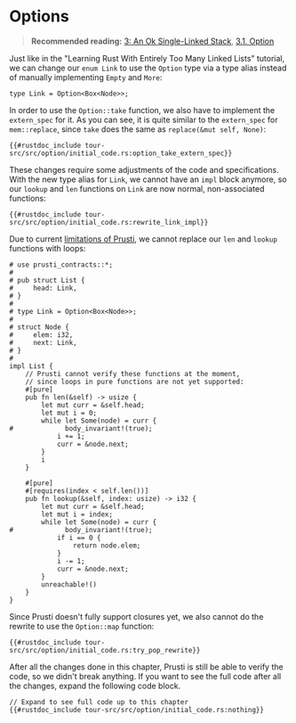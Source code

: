 # Options

> **Recommended reading:** 
> [3: An Ok Single-Linked Stack](https://rust-unofficial.github.io/too-many-lists/second.html),
> [3.1. Option](https://rust-unofficial.github.io/too-many-lists/second-option.html)

Just like in the "Learning Rust With Entirely Too Many Linked Lists" tutorial, we can change our `enum Link` to use the `Option` type via a type alias instead of manually implementing `Empty` and `More`:

```rust,noplaypen,ignore
type Link = Option<Box<Node>>;
```

In order to use the `Option::take` function, we also have to implement the `extern_spec` for it. As you can see, it is quite similar to the `extern_spec` for `mem::replace`, since `take` does the same as `replace(&mut self, None)`:

```rust,noplaypen
{{#rustdoc_include tour-src/src/option/initial_code.rs:option_take_extern_spec}}
```

These changes require some adjustments of the code and specifications. With the new type alias for `Link`, we cannot have an `impl` block anymore, so our `lookup` and `len` functions on `Link` are now normal, non-associated functions:

```rust,noplaypen
{{#rustdoc_include tour-src/src/option/initial_code.rs:rewrite_link_impl}}
```

Due to current [limitations of Prusti](../limitations.md), we cannot replace our `len` and `lookup` functions with loops:

```rust,noplaypen,ignore
# use prusti_contracts::*;
# 
# pub struct List {
#     head: Link,
# }
# 
# type Link = Option<Box<Node>>;
# 
# struct Node {
#     elem: i32,
#     next: Link,
# }
# 
impl List {
    // Prusti cannot verify these functions at the moment,
    // since loops in pure functions are not yet supported:
    #[pure]
    pub fn len(&self) -> usize {
        let mut curr = &self.head;
        let mut i = 0;
        while let Some(node) = curr {
#             body_invariant!(true);
            i += 1;
            curr = &node.next;
        }
        i
    }

    #[pure]
    #[requires(index < self.len())]
    pub fn lookup(&self, index: usize) -> i32 {
        let mut curr = &self.head;
        let mut i = index;
        while let Some(node) = curr {
#             body_invariant!(true);
            if i == 0 {
                return node.elem;
            }
            i -= 1;
            curr = &node.next;
        }
        unreachable!()
    }
}
```

Since Prusti doesn't fully support closures yet, we also cannot do the rewrite to use the `Option::map` function:
```rust,noplaypen
{{#rustdoc_include tour-src/src/option/initial_code.rs:try_pop_rewrite}}
```

After all the changes done in this chapter, Prusti is still be able to verify the code, so we didn't break anything.
If you want to see the full code after all the changes, expand the following code block.

```rust,noplaypen
// Expand to see full code up to this chapter
{{#rustdoc_include tour-src/src/option/initial_code.rs:nothing}}
```